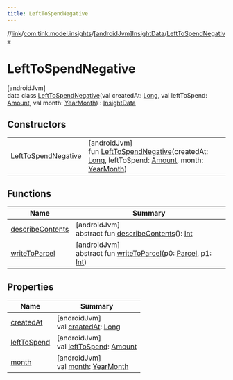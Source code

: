 ```yaml
---
title: LeftToSpendNegative
---
```

//[link](../../../../index.html)/[com.tink.model.insights](../../index.html)/[[androidJvm]InsightData](../index.html)/[LeftToSpendNegative](index.html)



# LeftToSpendNegative



[androidJvm]\
data class [LeftToSpendNegative](index.html)(val createdAt: [Long](https://kotlinlang.org/api/latest/jvm/stdlib/kotlin/-long/index.html), val leftToSpend: [Amount](../../../com.tink.model.misc/[android-jvm]-amount/index.html), val month: [YearMonth](../../../com.tink.model.time/[android-jvm]-year-month/index.html)) : [InsightData](../index.html)



## Constructors


| | |
|---|---|
| [LeftToSpendNegative](-left-to-spend-negative.html) | [androidJvm]<br>fun [LeftToSpendNegative](-left-to-spend-negative.html)(createdAt: [Long](https://kotlinlang.org/api/latest/jvm/stdlib/kotlin/-long/index.html), leftToSpend: [Amount](../../../com.tink.model.misc/[android-jvm]-amount/index.html), month: [YearMonth](../../../com.tink.model.time/[android-jvm]-year-month/index.html)) |


## Functions


| Name | Summary |
|---|---|
| [describeContents](../../../com.tink.service.provider/[android-jvm]-provider-filter/index.html#-1578325224%2FFunctions%2F-812656150) | [androidJvm]<br>abstract fun [describeContents](../../../com.tink.service.provider/[android-jvm]-provider-filter/index.html#-1578325224%2FFunctions%2F-812656150)(): [Int](https://kotlinlang.org/api/latest/jvm/stdlib/kotlin/-int/index.html) |
| [writeToParcel](../../../com.tink.service.provider/[android-jvm]-provider-filter/index.html#-1754457655%2FFunctions%2F-812656150) | [androidJvm]<br>abstract fun [writeToParcel](../../../com.tink.service.provider/[android-jvm]-provider-filter/index.html#-1754457655%2FFunctions%2F-812656150)(p0: [Parcel](https://developer.android.com/reference/kotlin/android/os/Parcel.html), p1: [Int](https://kotlinlang.org/api/latest/jvm/stdlib/kotlin/-int/index.html)) |


## Properties


| Name | Summary |
|---|---|
| [createdAt](created-at.html) | [androidJvm]<br>val [createdAt](created-at.html): [Long](https://kotlinlang.org/api/latest/jvm/stdlib/kotlin/-long/index.html) |
| [leftToSpend](left-to-spend.html) | [androidJvm]<br>val [leftToSpend](left-to-spend.html): [Amount](../../../com.tink.model.misc/[android-jvm]-amount/index.html) |
| [month](month.html) | [androidJvm]<br>val [month](month.html): [YearMonth](../../../com.tink.model.time/[android-jvm]-year-month/index.html) |

